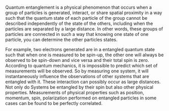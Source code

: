 <!---->
Quantum entanglement is a physical phenomenon that occurs when a group of particles is generated, interact, or share spatial proximity in a way such that the quantum state of each particle of the group cannot be described independently of the state of the others, including when the particles are separated by a large distance. In other words, these groups of particles are connected in such a way that knowing one state of one particle, you can determine the other particles states.

For example, two electrons generated are in a entangled quantum state such that when one is measured to be spin-up, the other one will always be observed to be spin-down and vice versa and their total spin is zero. According to quantum mechanics, it is impossible to predict which set of measurements will be observed. So by measuring one system, it will instantaneously influence the observations of other systems that are entangled with it. These interaction can possibly occur as large distances. Not only do Systems be entangled by their spin but also other physical properties. Measurements of physical properties such as position, momentum, spin, polarization performed on entangled particles in some cases can be found to be perfectly correlated.





